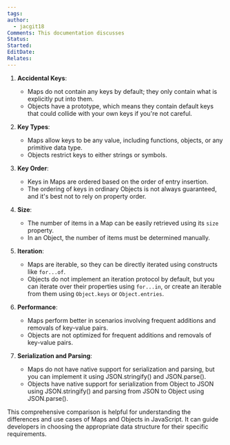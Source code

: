 ```yaml
---
tags: 
author:
  - jacgit18
Comments: This documentation discusses
Status: 
Started: 
EditDate: 
Relates:
---
```

1. **Accidental Keys**:
   - Maps do not contain any keys by default; they only contain what is explicitly put into them.
   - Objects have a prototype, which means they contain default keys that could collide with your own keys if you're not careful.

2. **Key Types**:
   - Maps allow keys to be any value, including functions, objects, or any primitive data type.
   - Objects restrict keys to either strings or symbols.

3. **Key Order**:
   - Keys in Maps are ordered based on the order of entry insertion.
   - The ordering of keys in ordinary Objects is not always guaranteed, and it's best not to rely on property order.

4. **Size**:
   - The number of items in a Map can be easily retrieved using its `size` property.
   - In an Object, the number of items must be determined manually.

5. **Iteration**:
   - Maps are iterable, so they can be directly iterated using constructs like `for...of`.
   - Objects do not implement an iteration protocol by default, but you can iterate over their properties using `for...in`, or create an iterable from them using `Object.keys` or `Object.entries`.

6. **Performance**:
   - Maps perform better in scenarios involving frequent additions and removals of key-value pairs.
   - Objects are not optimized for frequent additions and removals of key-value pairs.

7. **Serialization and Parsing**:
   - Maps do not have native support for serialization and parsing, but you can implement it using JSON.stringify() and JSON.parse().
   - Objects have native support for serialization from Object to JSON using JSON.stringify() and parsing from JSON to Object using JSON.parse().

This comprehensive comparison is helpful for understanding the differences and use cases of Maps and Objects in JavaScript. It can guide developers in choosing the appropriate data structure for their specific requirements.